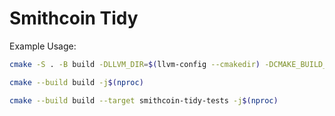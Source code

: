 # Smithcoin Tidy

Example Usage:

```bash
cmake -S . -B build -DLLVM_DIR=$(llvm-config --cmakedir) -DCMAKE_BUILD_TYPE=Release

cmake --build build -j$(nproc)

cmake --build build --target smithcoin-tidy-tests -j$(nproc)
```
